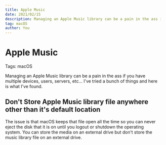 ```yaml
---
title: Apple Music
date: 2021/02/15
description: Managing an Apple Music library can be a pain in the ass if you have multiple devices, users, servers, etc... I've tried a bunch of things and here is what I've found.
tag: macOS
author: You
---
```


# Apple Music

Tags: macOS

Managing an Apple Music library can be a pain in the ass if you have multiple devices, users, servers, etc... I've tried a bunch of things and here is what I've found.

## Don't Store Apple Music library file anywhere other than it's default location

The issue is that macOS keeps that file open all the time so you can never eject the disk that it is on until you logout or shutdown the operating system. You can store the media on an external drive but don't store the music library file on an external drive.

